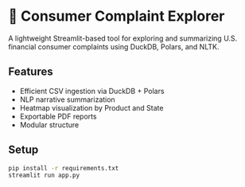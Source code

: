 # 🧾 Consumer Complaint Explorer

A lightweight Streamlit-based tool for exploring and summarizing U.S. financial consumer complaints using DuckDB, Polars, and NLTK.

## Features

- Efficient CSV ingestion via DuckDB + Polars
- NLP narrative summarization
- Heatmap visualization by Product and State
- Exportable PDF reports
- Modular structure

## Setup

```bash
pip install -r requirements.txt
streamlit run app.py
